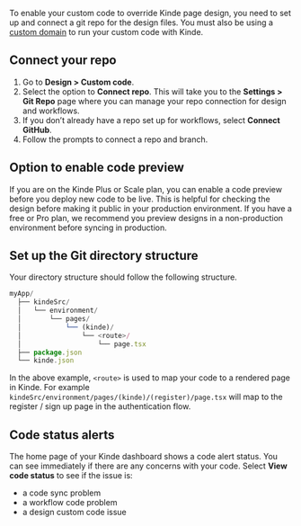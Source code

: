 
To enable your custom code to override Kinde page design, you need to set up and connect a git repo for the design files. You must also be using a [custom domain](/build/domains/pointing-your-domain/) to run your custom code with Kinde.

## Connect your repo

1. Go to **Design > Custom code**.
2. Select the option to **Connect repo**. This will take you to the **Settings > Git Repo** page where you can manage your repo connection for design and workflows.
3. If you don’t already have a repo set up for workflows, select **Connect GitHub**.
4. Follow the prompts to connect a repo and branch.

## Option to enable code preview

If you are on the Kinde Plus or Scale plan, you can enable a code preview before you deploy new code to be live. This is helpful for checking the design before making it public in your production environment. If you have a free or Pro plan, we recommend you preview designs in a non-production environment before syncing in production.

## Set up the Git directory structure

Your directory structure should follow the following structure.

```jsx
myApp/
  ├── kindeSrc/
  │   └── environment/
  │       └── pages/
  │           └── (kinde)/
  │               └── <route>/
  │                   └── page.tsx
  ├── package.json
  └── kinde.json
```

In the above example, `<route>` is used to map your code to a rendered page in Kinde. For example `kindeSrc/environment/pages/(kinde)/(register)/page.tsx` will map to the register / sign up page in the authentication flow.

## Code status alerts

The home page of your Kinde dashboard shows a code alert status. You can see immediately if there are any concerns with your code. Select **View code status** to see if the issue is:

- a code sync problem
- a workflow code problem
- a design custom code issue
